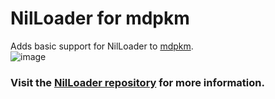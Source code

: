 # NilLoader for mdpkm
Adds basic support for NilLoader to [mdpkm](https://github.com/Blookerss/mdpkm).<br/>
![image](https://user-images.githubusercontent.com/32640219/185041503-04fd0d7f-961c-4c73-8bde-d1c788441d1c.png)


### Visit the [NilLoader repository](https://github.com/unascribed/NilLoader) for more information.
